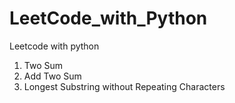 # LeetCode_with_Python

Leetcode with python

1. Two Sum
2. Add Two Sum
3. Longest Substring without Repeating Characters

